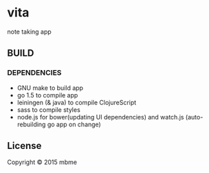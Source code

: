# vita

note taking app


## BUILD

### DEPENDENCIES

* GNU make to build app
* go 1.5 to compile app
* leiningen (& java) to compile ClojureScript
* sass to compile styles
* node.js for bower(updating UI dependencies) and watch.js (auto-rebuilding go app on change)

## License

Copyright © 2015 mbme
